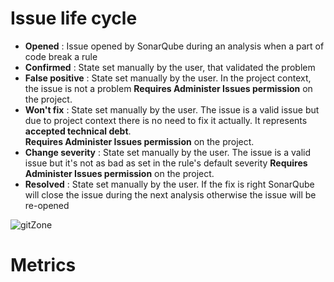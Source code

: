 # Issue life cycle

- **Opened** : Issue opened by SonarQube during an analysis when a part of code break a rule
- **Confirmed** : State set manually by the user, that validated the problem
- **False positive** : State set manually by the user. In the project context, the issue is not a problem
  **Requires Administer Issues permission** on the project.
- **Won't fix** : State set manually by the user. The issue is a valid issue but due to project context there is no need to fix it actually. It represents **accepted technical debt**. <br/>
  **Requires Administer Issues permission** on the project.
- **Change severity** : State set manually by the user. The issue is a valid issue but it's not as bad as set in the rule's default severity 
  **Requires Administer Issues permission** on the project.
- **Resolved** : State set manually by the user. If the fix is right SonarQube will close the issue during the next analysis otherwise the issue will be re-opened

![gitZone](../assets/images/sonarqube-issue-wflw.png)





# Metrics
